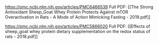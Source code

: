 

https://pmc.ncbi.nlm.nih.gov/articles/PMC6466539
Full PDF: [[The Strong Antioxidant Sheep_Goat Whey Protein Protects Against mTOR Overactivation in Rats -  A Mode of Action Mimicking Fasting - 2019.pdf]]

https://pmc.ncbi.nlm.nih.gov/articles/PMC5866020
Full PDF: [[Effects of sheep_goat whey protein dietary supplementation on the redox status of rats - 2018.pdf]]

